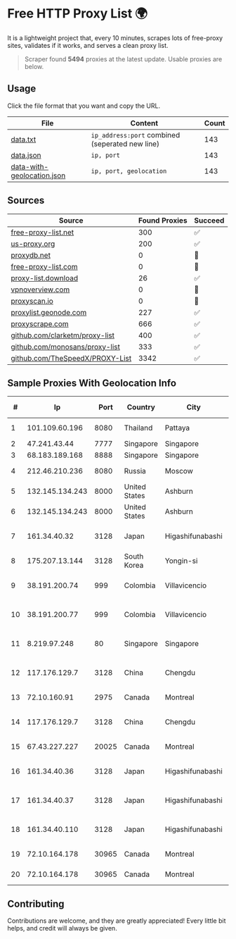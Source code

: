 
# Free HTTP Proxy List 🌍

It is a lightweight project that, every 10 minutes, scrapes lots of free-proxy sites, validates if it works, and serves a clean proxy list.


> Scraper found **5494** proxies at the latest update. Usable proxies are below.

## Usage

Click the file format that you want and copy the URL.


|File|Content|Count|
|----|-------|-----|
|[data.txt](https://raw.githubusercontent.com/themiralay/Proxy-List-World/master/data.txt)|`ip_address:port` combined (seperated new line)|143|
|[data.json](https://raw.githubusercontent.com/themiralay/Proxy-List-World/master/data.json)|`ip, port`|143|
|[data-with-geolocation.json](https://raw.githubusercontent.com/themiralay/Proxy-List-World/master/data-with-geolocation.json)|`ip, port, geolocation`|143|

## Sources

|Source|Found Proxies|Succeed|
|------|-------------|-------|
|[free-proxy-list.net](https://free-proxy-list.net)|300|✅|
|[us-proxy.org](https://www.us-proxy.org)|200|✅|
|[proxydb.net](http://proxydb.net)|0|🚫|
|[free-proxy-list.com](https://free-proxy-list.com/?page=&port=&type%5B%5D=http&type%5B%5D=https&up_time=0&search=Search)|0|🚫|
|[proxy-list.download](https://www.proxy-list.download/HTTP)|26|✅|
|[vpnoverview.com](https://vpnoverview.com/privacy/anonymous-browsing/free-proxy-servers)|0|🚫|
|[proxyscan.io](https://www.proxyscan.io)|0|🚫|
|[proxylist.geonode.com](https://proxylist.geonode.com/api/proxy-list?limit=300&page=1&sort_by=lastChecked&sort_type=desc&protocols=http,https)|227|✅|
|[proxyscrape.com](https://api.proxyscrape.com/v2/?request=displayproxies&protocol=http&timeout=10000&country=all&ssl=all&anonymity=all)|666|✅|
|[github.com/clarketm/proxy-list](https://raw.githubusercontent.com/clarketm/proxy-list/master/proxy-list-raw.txt)|400|✅|
|[github.com/monosans/proxy-list](https://raw.githubusercontent.com/monosans/proxy-list/main/proxies/http.txt)|333|✅|
|[github.com/TheSpeedX/PROXY-List](https://raw.githubusercontent.com/TheSpeedX/PROXY-List/master/http.txt)|3342|✅|


## Sample Proxies With Geolocation Info

|#|Ip|Port|Country|City|Internet Service Provider|
|-|--|----|-------|----|-------------------------|
|1|101.109.60.196|8080|Thailand|Pattaya|TOT Public Company Limited|
|2|47.241.43.44|7777|Singapore|Singapore|Alibaba Cloud LLC|
|3|68.183.189.168|8888|Singapore|Singapore|DigitalOcean, LLC|
|4|212.46.210.236|8080|Russia|Moscow|VympelKom broadband internet|
|5|132.145.134.243|8000|United States|Ashburn|Oracle Corporation|
|6|132.145.134.243|8000|United States|Ashburn|Oracle Corporation|
|7|161.34.40.32|3128|Japan|Higashifunabashi|NTT PC Communications, Inc.|
|8|175.207.13.144|3128|South Korea|Yongin-si|Korea Telecom|
|9|38.191.200.74|999|Colombia|Villavicencio|Hola Telecomunicacines Colombia S.A.S|
|10|38.191.200.77|999|Colombia|Villavicencio|Hola Telecomunicacines Colombia S.A.S|
|11|8.219.97.248|80|Singapore|Singapore|Alibaba Cloud (Singapore) Private Limited|
|12|117.176.129.7|3128|China|Chengdu|China Mobile communications corporation|
|13|72.10.160.91|2975|Canada|Montreal|GloboTech Communications|
|14|117.176.129.7|3128|China|Chengdu|China Mobile communications corporation|
|15|67.43.227.227|20025|Canada|Montreal|GloboTech Communications|
|16|161.34.40.36|3128|Japan|Higashifunabashi|NTT PC Communications, Inc.|
|17|161.34.40.37|3128|Japan|Higashifunabashi|NTT PC Communications, Inc.|
|18|161.34.40.110|3128|Japan|Higashifunabashi|NTT PC Communications, Inc.|
|19|72.10.164.178|30965|Canada|Montreal|GloboTech Communications|
|20|72.10.164.178|30965|Canada|Montreal|GloboTech Communications|



## Contributing

Contributions are welcome, and they are greatly appreciated! Every
little bit helps, and credit will always be given.

